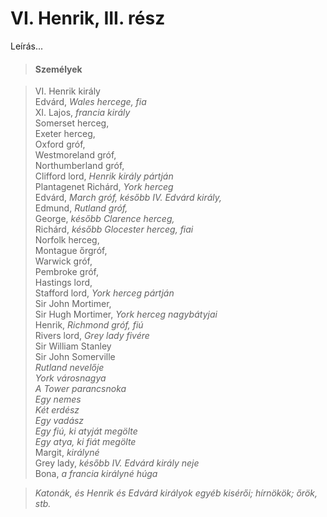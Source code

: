 <!-- ======================================================================
--- Search engine
title:          VI. Henrik, III. rész
keywords:       VI. Henrik, rész, királydráma
description:    William Shakespeare: VI. Henrik, III. rész.
--- Menu system
order:          80
text:           VI. Henrik, III. rész
hidden:         false
umbel:          false
--- Page properties
id:             /histories/henry-vi-part-iii
document:       
layout:         layout-2-left
$-left:         play-list
searchable:     true
======================================================================= -->

# VI. Henrik, III. rész

Leírás...

>   #### Személyek
    
>   VI. Henrik király  
    Edvárd, _Wales hercege, fia_  
    XI. Lajos, _francia király_  
    Somerset herceg,  
    Exeter herceg,  
    Oxford gróf,  
    Westmoreland gróf,  
    Northumberland gróf,  
    Clifford lord, _Henrik király pártján_  
    Plantagenet Richárd, _York herceg_  
    Edvárd, _March gróf, később IV. Edvárd király,_  
    Edmund, _Rutland gróf,_  
    George, _később Clarence herceg,_  
    Richárd, _később Glocester herceg, fiai_  
    Norfolk herceg,  
    Montague őrgróf,  
    Warwick gróf,  
    Pembroke gróf,  
    Hastings lord,  
    Stafford lord, _York herceg pártján_  
    Sir John Mortimer,  
    Sir Hugh Mortimer, _York herceg nagybátyjai_  
    Henrik, _Richmond gróf, fiú_  
    Rivers lord, _Grey lady fivére_  
    Sir William Stanley  
    Sir John Somerville  
    _Rutland nevelője_  
    _York városnagya_  
    _A Tower parancsnoka_  
    _Egy nemes_  
    _Két erdész_  
    _Egy vadász_  
    _Egy fiú, ki atyját megölte_  
    _Egy atya, ki fiát megölte_  
    Margit, _királyné_  
    Grey lady, _később IV. Edvárd király neje_  
    Bona, _a francia királyné húga_
    
>   _Katonák, és Henrik és Edvárd királyok egyéb kisérői; hírnökök; őrök, stb._
